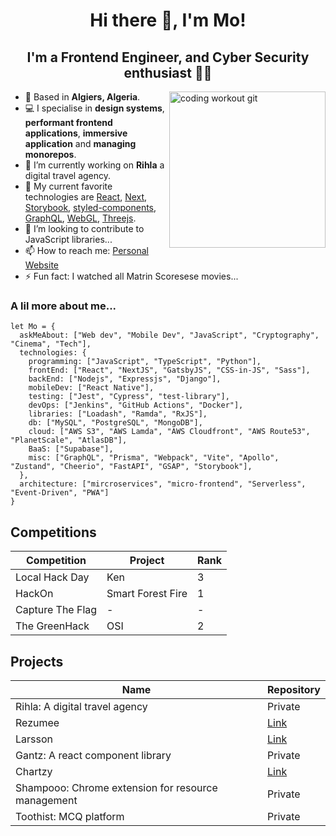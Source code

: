 <h1 align="center">Hi there 👋, I'm Mo!</h1>
<h2 align="center">I'm a Frontend Engineer, and Cyber Security enthusiast 👨‍💻</h2>
<img align="right" src="https://media2.giphy.com/media/OIKT61NWgV9w58RyAi/giphy.gif" alt="coding workout git" width="250">

- 📍 Based in **Algiers, Algeria**.
- 💻 I specialise in **design systems**, **performant frontend applications**, **immersive application** and **managing monorepos**.
- 🔭 I’m currently working on **Rihla** a digital travel agency.
- 🌱 My current favorite technologies are [React](https://react.dev/), [Next](https://nextjs.org/), [Storybook](https://storybook.js.org/), [styled-components](https://styled-components.com/), [GraphQL](https://graphql.org/), [WebGL](https://get.webgl.org/), [Threejs](https://threejs.org/).
- 👯 I’m looking to contribute to JavaScript libraries...
- 📫 How to reach me: [Personal Website](https://mojsx.vercel.app)
- ⚡ Fun fact: I watched all Matrin Scoresese movies...

### A lil more about me...
```
let Mo = {
  askMeAbout: ["Web dev", "Mobile Dev", "JavaScript", "Cryptography", "Cinema", "Tech"],
  technologies: {
    programming: ["JavaScript", "TypeScript", "Python"],
    frontEnd: ["React", "NextJS", "GatsbyJS", "CSS-in-JS", "Sass"],
    backEnd: ["Nodejs", "Expressjs", "Django"],
    mobileDev: ["React Native"],
    testing: ["Jest", "Cypress", "test-library"],
    devOps: ["Jenkins", "GitHub Actions", "Docker"],
    libraries: ["Loadash", "Ramda", "RxJS"],
    db: ["MySQL", "PostgreSQL", "MongoDB"],
    cloud: ["AWS S3", "AWS Lamda", "AWS Cloudfront", "AWS Route53", "PlanetScale", "AtlasDB"],
    BaaS: ["Supabase"],
    misc: ["GraphQL", "Prisma", "Webpack", "Vite", "Apollo", "Zustand", "Cheerio", "FastAPI", "GSAP", "Storybook"],
  },
  architecture: ["mircroservices", "micro-frontend", "Serverless", "Event-Driven", "PWA"]
}
```

## Competitions
|Competition| Project | Rank |
|-----------|---------|------|
|Local Hack Day|Ken| 3|
|HackOn|Smart Forest Fire| 1|
|Capture The Flag| - | - |
|The GreenHack|OSI|2|

## Projects 
| Name |Repository|
|------|----------|
|Rihla: A digital travel agency|Private|
|Rezumee|[Link](https://github.com/mo-jsx/rezumee)|
|Larsson|[Link](https://github.com/mo-jsx/larsson)|
|Gantz: A react component library|Private|
|Chartzy|[Link](https://github.com/mo-jsx/chartzy)|
|Shampooo: Chrome extension for resource management|Private|
|Toothist: MCQ platform|Private|
